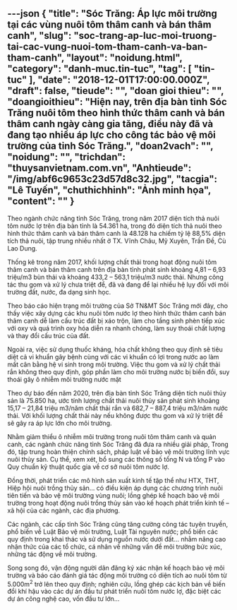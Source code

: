 ---json
{
    "title": "Sóc Trăng: Áp lực môi trường tại các vùng nuôi tôm thâm canh và bán thâm canh",
    "slug": "soc-trang-ap-luc-moi-truong-tai-cac-vung-nuoi-tom-tham-canh-va-ban-tham-canh",
    "layout": "noidung.html",
    "category": "danh-muc.tin-tuc",
    "tag": [
        "tin-tuc"
    ],
    "date": "2018-12-01T17:00:00.000Z",
    "draft": false,
    "tieude": "",
    "doan gioi thieu": "",
    "doangioithieu": "Hiện nay, trên địa bàn tỉnh Sóc Trăng nuôi tôm theo hình thức thâm canh và bán thâm canh ngày càng gia tăng, điều này đã và đang tạo nhiều áp lực cho công tác bảo vệ môi trường của tỉnh Sóc Trăng.",
    "doan2vach": "",
    "noidung": "",
    "trichdan": "thuysanvietnam.com.vn",
    "Anhtieude": "/img/abf6c9653c23d57d8c32.jpg",
    "tacgia": "Lê Tuyến",
    "chuthichhinh": "Ảnh minh họa",
    "__content__": ""
}
---
<p>Theo ng&agrave;nh chức năng tỉnh S&oacute;c Trăng, trong năm 2017 diện t&iacute;ch thả nu&ocirc;i t&ocirc;m nước lợ tr&ecirc;n địa b&agrave;n tỉnh l&agrave; 54.361 ha, trong đ&oacute; diện t&iacute;ch thả nu&ocirc;i theo h&igrave;nh thức th&acirc;m canh v&agrave; b&aacute;n th&acirc;m canh l&agrave; 48.128 ha chiếm tỷ lệ 88,5% diện t&iacute;ch thả nu&ocirc;i, tập trung nhiều nhất ở TX. Vĩnh Ch&acirc;u, Mỹ Xuy&ecirc;n, Trần Đề, C&ugrave; Lao Dung.</p>

<p>Thống k&ecirc; trong năm 2017, khối lượng chất thải trong hoạt động nu&ocirc;i t&ocirc;m th&acirc;m canh v&agrave; b&aacute;n th&acirc;m canh tr&ecirc;n địa b&agrave;n tỉnh ph&aacute;t sinh khoảng 4,81 &ndash; 6,93 triệu/m3 b&ugrave;n thải v&agrave; khoảng 433,2 &ndash; 563,1 triệu/m3 nước thải. Nhưng c&ocirc;ng t&aacute;c thu gom v&agrave; xử l&yacute; chưa triệt để, đ&atilde; v&agrave; đang để lại nhiều hệ lụy đối với m&ocirc;i trường đất, nước, đa dạng sinh học.</p>

<p>Theo b&aacute;o c&aacute;o hiện trạng m&ocirc;i trường của Sở TN&amp;MT S&oacute;c Trăng mới đ&acirc;y, cho thấy việc x&acirc;y dựng c&aacute;c khu nu&ocirc;i t&ocirc;m nước lợ theo h&igrave;nh thức th&acirc;m canh b&aacute;n th&acirc;m canh dễ l&agrave;m cấu tr&uacute;c đất bị x&aacute;o trộn, l&agrave;m cho tầng sinh ph&egrave;n tiếp x&uacute;c với oxy v&agrave; qu&aacute; tr&igrave;nh oxy h&oacute;a diễn ra nhanh ch&oacute;ng, l&agrave;m suy tho&aacute;i chất lượng v&agrave; thay đổi cấu tr&uacute;c của đất.</p>

<p>Ngo&agrave;i ra, việc sử dụng thuốc kh&aacute;ng, h&oacute;a chất kh&ocirc;ng theo quy định sẽ ti&ecirc;u diệt cả vi khuẩn g&acirc;y bệnh c&ugrave;ng với c&aacute;c vi khuẩn c&oacute; lợi trong nước ao l&agrave;m mất c&acirc;n bằng hệ vi sinh trong m&ocirc;i trường. Việc thu gom v&agrave; xử l&yacute; chất thải rắn kh&ocirc;ng theo quy định, g&oacute;p phần l&agrave;m cho m&ocirc;i trường nước bị biến đổi, suy tho&aacute;i g&acirc;y &ocirc; nhiễm m&ocirc;i trường nước mặt</p>

<p>Theo dự b&aacute;o đến năm 2020, tr&ecirc;n địa b&agrave;n tỉnh S&oacute;c Trăng diện t&iacute;ch nu&ocirc;i thủy sản l&agrave; 75.850 ha, ước t&iacute;nh lượng chất thải nu&ocirc;i thủy sản ph&aacute;t sinh khoảng 15,17 &ndash; 21,84 triệu m3/năm chất thải rắn v&agrave; 682,7 &ndash; 887,4 triệu m3/năm nước thải. Với khối lượng chất thải n&agrave;y nếu kh&ocirc;ng được thu gom v&agrave; xử l&yacute; triệt để sẽ g&acirc;y ra &aacute;p lực lớn cho m&ocirc;i trường.</p>

<p>Nhằm giảm thiểu &ocirc; nhiễm m&ocirc;i trường trong nu&ocirc;i t&ocirc;m th&acirc;m canh v&agrave; quản canh, c&aacute;c ng&agrave;nh chức năng tỉnh S&oacute;c Trăng đ&atilde; đưa ra nhiều giải ph&aacute;p, Trong đ&oacute;, tập trung ho&agrave;n thiện ch&iacute;nh s&aacute;ch, ph&aacute;p luật về bảo vệ m&ocirc;i trường lĩnh vực nu&ocirc;i thủy sản. Cụ thể, xem x&eacute;t, bổ sung c&aacute;c th&ocirc;ng số tổng N v&agrave; tổng P v&agrave;o Quy chuẩn kỹ thuật quốc gia về cơ sở nu&ocirc;i t&ocirc;m nước lợ.</p>

<p>Đồng thời, ph&aacute;t triển c&aacute;c m&ocirc; h&igrave;nh sản xuất kinh tế tập thể như HTX, THT, Hiệp hội nu&ocirc;i trồng thủy sản&hellip; c&oacute; điều kiện &aacute;p dụng c&aacute;c chương tr&igrave;nh nu&ocirc;i ti&ecirc;n tiến v&agrave; bảo vệ m&ocirc;i trường v&ugrave;ng nu&ocirc;i; lồng gh&eacute;p kế hoạch bảo vệ m&ocirc;i trường trong hoạt động nu&ocirc;i trồng thủy sản v&agrave;o kế hoạch ph&aacute;t triển kinh tế &ndash; x&atilde; hội của c&aacute;c ng&agrave;nh, c&aacute;c địa phương.</p>

<p>C&aacute;c ng&agrave;nh, c&aacute;c cấp tỉnh S&oacute;c Trăng cũng tăng cường c&ocirc;ng t&aacute;c tuy&ecirc;n truyền, phổ biến về Luật Bảo vệ m&ocirc;i trường, Luật T&agrave;i nguy&ecirc;n nước; phổ biến c&aacute;c quy định trong khai th&aacute;c v&agrave; sử dụng nguồn nước dưới đất&hellip; nhằm n&acirc;ng cao nhận thức của c&aacute;c tổ chức, c&aacute; nh&acirc;n về những vấn đề m&ocirc;i trường bức x&uacute;c, những t&aacute;c động về m&ocirc;i trường.</p>

<p>Song song đ&oacute;, vận động người d&acirc;n đăng k&yacute; x&aacute;c nhận kế hoạch bảo vệ m&ocirc;i trường v&agrave; b&aacute;o c&aacute;o đ&aacute;nh gi&aacute; t&aacute;c động m&ocirc;i trường c&oacute; diện t&iacute;ch ao nu&ocirc;i t&ocirc;m từ 5.000m<sup>2</sup>&nbsp;trở l&ecirc;n theo quy định; nghi&ecirc;n cứu, lồng gh&eacute;p c&aacute;c kịch bản về biến đổi kh&iacute; hậu v&agrave;o c&aacute;c dự &aacute;n đầu tư ph&aacute;t triển nu&ocirc;i t&ocirc;m nước lợ, đặc biệt c&aacute;c dự &aacute;n c&ocirc;ng nghệ cao, vốn đầu tư lớn&hellip;</p>
